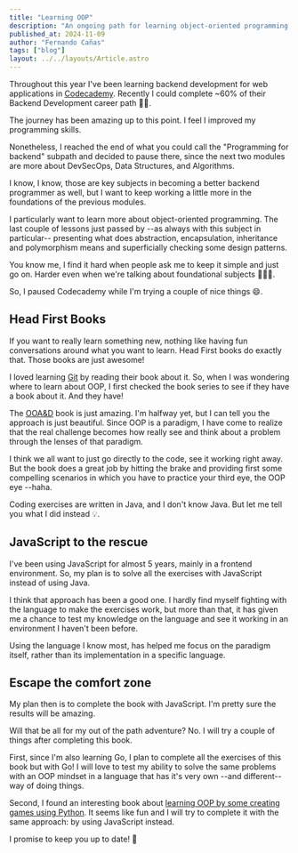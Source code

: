 ```yaml
---
title: "Learning OOP"
description: "An ongoing path for learning object-oriented programming."
published_at: 2024-11-09
author: "Fernando Cañas"
tags: ["blog"]
layout: ../../layouts/Article.astro
---
```


Throughout this year I've been learning backend development for web applications in [Codecademy](https://www.codecademy.com/). Recently I could complete ~60% of their Backend Development career path 💪🏻.

The journey has been amazing up to this point. I feel I improved my programming skills.

Nonetheless, I reached the end of what you could call the "Programming for backend" subpath and decided to pause there, since the next two modules are more about DevSecOps, Data Structures, and Algorithms.

I know, I know, those are key subjects in becoming a better backend programmer as well, but I want to keep working a little more in the foundations of the previous modules.

I particularly want to learn more about object-oriented programming. The last couple of lessons just passed by --as always with this subject in particular-- presenting what does abstraction, encapsulation, inheritance and polymorphism means and superficially checking some design patterns.

You know me, I find it hard when people ask me to keep it simple and just go on. Harder even when we're talking about foundational subjects 🤷🏻‍♂️.

So, I paused Codecademy while I'm trying a couple of nice things 😄.

## Head First Books

If you want to really learn something new, nothing like having fun conversations around what you want to learn. Head First books do exactly that. Those books are just awesome!

I loved learning [Git](https://www.amazon.com/Head-First-Git-Learners-Understanding/dp/1492092517/) by reading their book about it. So, when I was wondering where to learn about OOP, I first checked the book series to see if they have a book about it. And they have!

The [OOA&D](https://www.amazon.com/Head-First-Object-Oriented-Analysis-Design/dp/0596008678/) book is just amazing. I'm halfway yet, but I can tell you the approach is just beautiful. Since OOP is a paradigm, I have come to realize that the real challenge becomes how really see and think about a problem through the lenses of that paradigm.

I think we all want to just go directly to the code, see it working right away. But the book does a great job by hitting the brake and providing first some compelling scenarios in which you have to practice your third eye, the OOP eye --haha.

Coding exercises are written in Java, and I don't know Java. But let me tell you what I did instead 💡.

## JavaScript to the rescue

I've been using JavaScript for almost 5 years, mainly in a frontend environment. So, my plan is to solve all the exercises with JavaScript instead of using Java.

I think that approach has been a good one. I hardly find myself fighting with the language to make the exercises work, but more than that, it has given me a chance to test my knowledge on the language and see it working in an environment I haven't been before.

Using the language I know most, has helped me focus on the paradigm itself, rather than its implementation in a specific language.

## Escape the comfort zone

My plan then is to complete the book with JavaScript. I'm pretty sure the results will be amazing.

Will that be all for my out of the path adventure? No. I will try a couple of things after completing this book.

First, since I'm also learning Go, I plan to complete all the exercises of this book but with Go! I will love to test my ability to solve the same problems with an OOP mindset in a language that has it's very own --and different-- way of doing things.

Second, I found an interesting book about [learning OOP by some creating games using Python](https://www.amazon.com/Object-Oriented-Python-Master-Building-Games/dp/1718502060/). It seems like fun and I will try to complete it with the same approach: by using JavaScript instead.

I promise to keep you up to date! 🍻
